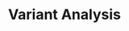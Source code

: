 ---
layout: event-track

title: Variant Analysis
description: Welcome to the Variant Analysis track. Here you can learn about Variant Analysis. If you need support during the event contact us via the Slack Channel.


contributions:
    organisers:
        - khaled196
    instructors:
        - annasyme
        - khaled196
        - wm75


program:
  - section: "Variant Analysis introduction" 
    description: |
      If you are new to Variant Analysis please start with the following tutorials. If you encounter any issue please ask us on Slack.  
    tutorials:
      - name: dip
        topic: variant-analysis
      - name: non-dip
        topic: variant-analysis
      - name: dunovo
        topic: variant-analysis
      - name: microbial-variants
        topic: variant-analysis
  - section: "Advanced analysis" 
    description: |
      Here are some more advanced tutorials you can follow if you like. If you encounter any issue please ask us on Slack.  
    tutorials:
      - name: somatic-variants
        topic: variant-analysis
      - name: somatic-variant-discovery
        topic: variant-analysis
      - name: beaconise_1000hg
        topic: variant-analysis
      - name: beacon_cnv_query
        topic: variant-analysis
---